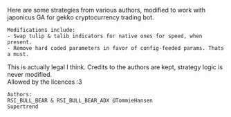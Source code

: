 Here are some strategies from various authors, modified to work with japonicus GA for gekko cryptocurrency trading bot.

```
Modifications include:
- Swap tulip & talib indicators for native ones for speed, when present.
- Remove hard coded parameters in favor of config-feeded params. Thats a must.
```

This is actually legal I think. Credits to the authors are kept, strategy logic is never modified. <br>
Allowed by the licences :3

```
Authors:
RSI_BULL_BEAR & RSI_BULL_BEAR_ADX @TommieHansen
Supertrend 

```


